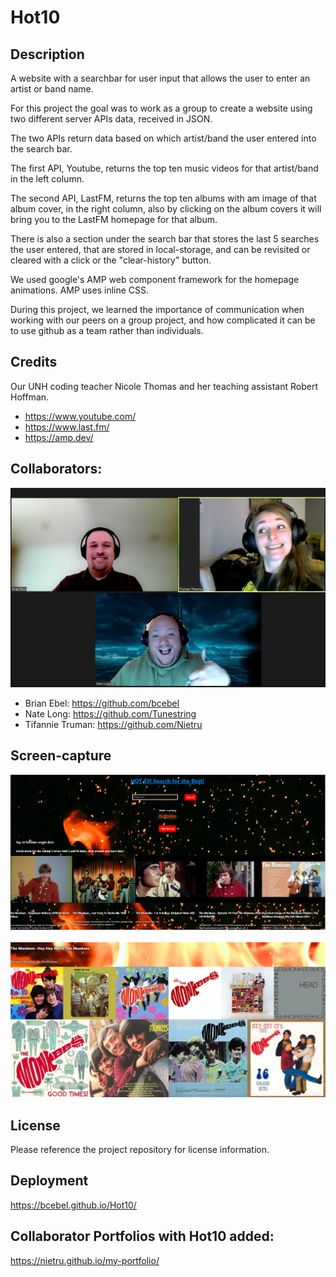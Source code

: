 # Hot10

## Description

A website with a searchbar for user input that allows the user to enter an artist or band name.

For this project the goal was to work as a group to create a website using two different server APIs data, received in JSON.

The two APIs return data based on which artist/band the user entered into the search bar.

The first API, Youtube, returns the top ten music videos for that artist/band in the left column.

The second API, LastFM, returns the top ten albums with am image of that album cover, in the right column, also by clicking on the album covers it will bring you to the LastFM homepage for that album.

There is also a section under the search bar that stores the last 5 searches the user entered, that are stored in local-storage, and can be revisited or cleared with a click or the "clear-history" button.

We used google's AMP web component framework for the homepage animations.  AMP uses inline CSS.  

During this project, we learned the importance of communication when working with our peers on a group project, and how complicated it can be to use github as a team rather than individuals.

## Credits

Our UNH coding teacher Nicole Thomas and her teaching assistant Robert Hoffman.

- https://www.youtube.com/
- https://www.last.fm/
- https://amp.dev/ 

## Collaborators:
<img src="groupphoto.png" alt="Alt text" title="Optional title"></img>

- Brian Ebel: https://github.com/bcebel
- Nate Long: https://github.com/Tunestring
- Tifannie Truman: https://github.com/Nietru

## Screen-capture

<img src="screenshotproject1.png" alt="Alt text" title="Optional title"></img>
<br><br>
<img src="screenshotproject2.png" alt="Alt text" title="Optional title"></img>

## License

Please reference the project repository for license information.

## Deployment

https://bcebel.github.io/Hot10/

## Collaborator Portfolios with Hot10 added:

https://nietru.github.io/my-portfolio/
